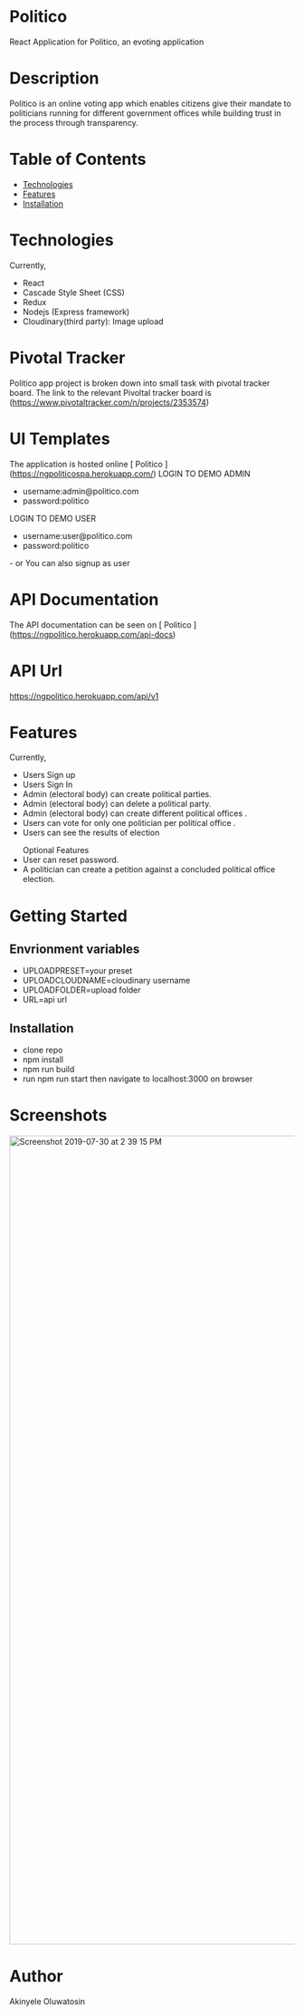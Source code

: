 # Politico
React Application for Politico, an evoting application
# Description
Politico is an online voting app which enables citizens give their mandate to politicians running for different government offices
while building trust in the process through transparency.

# Table of Contents
<ul>
            <li>
                <a href="#Technologies">Technologies</a>
            </li>
            <li>
                <a href="#Features">Features</a>
            </li>
          <li>
                <a href="#Installations">Installation</a>
            </li>
        </ul>
        
# Technologies
Currently,
<ul>
<li> React </li>
<li>Cascade Style Sheet (CSS)</li>
<li>Redux</li>
<li>Nodejs (Express framework)</li>
<li>Cloudinary(third party): Image upload</li>
  </ul>
  
# Pivotal Tracker
Politico app project is broken down into small task with pivotal tracker board. The link to the relevant Pivoltal tracker board is (https://www.pivotaltracker.com/n/projects/2353574)

# UI Templates
The application is hosted online [ Politico ] (https://ngpoliticospa.herokuapp.com/)
LOGIN TO DEMO ADMIN
<ul>
<li>username:admin@politico.com</li>
<li>password:politico</li>
</ul>
LOGIN TO DEMO USER
<ul>
<li>username:user@politico.com</li>
<li>password:politico</li>
</ul>
- or
You can also signup as user

# API Documentation
The API documentation can be seen on [ Politico ] (https://ngpolitico.herokuapp.com/api-docs)

# API Url
https://ngpolitico.herokuapp.com/api/v1

# Features
Currently,
<ul>
<li>Users Sign up</li>
<li>Users Sign In</li>
<li>Admin (electoral body) can create political parties.</li>
<li>Admin (electoral body) can delete a political party.</li>
<li>Admin (electoral body) can create different political offices .</li>
<li>Users can vote for only one politician per political office .</li>
<li>Users can see the results of election</li>
</ul>
<ul>Optional Features
<li>User can reset password.</li>
<li>A politician can create a petition against a concluded political office election.</li>
  </ul>

# Getting Started
## Envrionment variables
- UPLOADPRESET=your preset
- UPLOADCLOUDNAME=cloudinary username
- UPLOADFOLDER=upload folder
- URL=api url
## Installation
- clone repo
- npm install
- npm run build
- run npm run start then navigate to localhost:3000 on browser

# Screenshots
<img width="1429" alt="Screenshot 2019-07-30 at 2 39 15 PM" src="https://user-images.githubusercontent.com/19696366/62135034-6a257d80-b2d9-11e9-8714-ae25402e5f14.png">

# Author
Akinyele Oluwatosin
